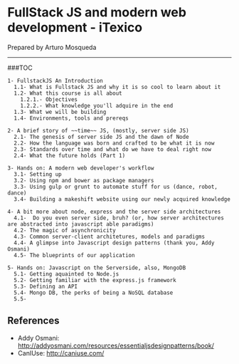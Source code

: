 # FullStack JS and modern web development - iTexico

Prepared by Arturo Mosqueda 

---------


###TOC

	1- FullstackJS An Introduction  
	  1.1- What is Fullstack JS and why it is so cool to learn about it
	  1.2- What this course is all about
		1.2.1.- Objectives
		1.2.2.- What knowledge you'll adquire in the end
	  1.3- What we will be building
	  1.4- Environments, tools and prereqs

	2- A brief story of ~~time~~ JS, (mostly, server side JS)
	  2.1- The genesis of server side JS and the dawn of Node
	  2.2- How the language was born and crafted to be what it is now
	  2.3- Standards over time and what do we have to deal right now
	  2.4- What the future holds (Part 1)

	3- Hands on: A modern web developer's workflow
	  3.1- Setting up
	  3.2- Using npm and bower as package managers
	  3.3- Using gulp or grunt to automate stuff for us (dance, robot, dance)
	  3.4- Building a makeshift website using our newly acquired knowledge

	4- A bit more about node, express and the server side architectures
	  4.1- 	Do you even server side, bruh? (or, how server architectures are abstracted into javascript able paradigms)
	  4.2- The magic of asynchronicity
	  4.3- Common server-client architetures, models and paradigms
	  4.4- A glimpse into Javascript design patterns (thank you, Addy Osmani)
	  4.5- The blueprints of our application

	5- Hands on: Javascript on the Serverside, also, MongoDB
	  5.1- Getting aquainted to Node.js
	  5.2- Getting familiar with the express.js framework
	  5.3- Defining an API
	  5.4- Mongo DB, the perks of being a NoSQL database
	  5.5- 

  ## References

  - Addy Osmani: http://addyosmani.com/resources/essentialjsdesignpatterns/book/
  - CanIUse: http://caniuse.com/
